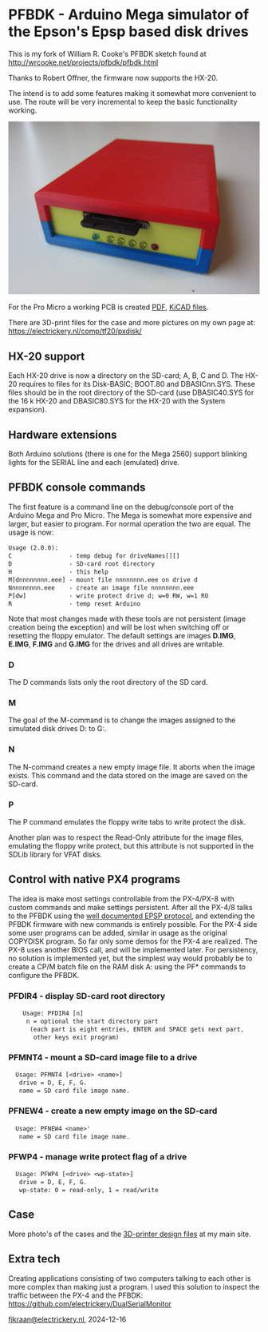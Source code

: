 # PFBDK - Arduino Mega simulator of the Epson's Epsp based disk drives

This is my fork of William R. Cooke's PFBDK sketch found at 
http://wrcooke.net/projects/pfbdk/pfbdk.html

Thanks to Robert Offner, the firmware now supports the HX-20. 

The intend is to add some features making it somewhat more convenient to 
use. The route will be very incremental to keep the basic functionality working.

![PFBDK on an Arduino Pro Micro in a PETG box](pfbdkPMicroV1.0_frontNewcase.jpg)

For the Pro Micro a working PCB is created [PDF](PFBDK_promicro.kicad_sch.pdf), 
[KiCAD files](PFBDK_promicro_V1.0.complete.zip).

There are 3D-print files for the case and more pictures on my own page 
at: https://electrickery.nl/comp/tf20/pxdisk/

## HX-20 support

Each HX-20 drive is now a directory on the SD-card; A, B, C and D. The HX-20
requires to files for its Disk-BASIC; BOOT.80 and DBASICnn.SYS. These files 
should be in the root directory of the SD-card (use DBASIC40.SYS for the 16 k HX-20
and DBASIC80.SYS for the HX-20 with the System expansion). 

## Hardware extensions

Both Arduino solutions (there is one for the Mega 2560) support blinking lights 
for the SERIAL line and each (emulated) drive. 

## PFBDK console commands

The first feature is a command line on the debug/console port of the 
Arduino Mega and Pro Micro. The Mega is somewhat more expensive and larger,
but easier to program. For normal operation the two are equal. The usage is now:

	Usage (2.0.0):
 	C                - temp debug for driveNames[][]
 	D                - SD-card root directory
 	H                - this help
 	M[dnnnnnnnn.eee] - mount file nnnnnnnn.eee on drive d
 	Nnnnnnnnn.eee    - create an image file nnnnnnnn.eee
 	P[dw]            - write protect drive d; w=0 RW, w=1 RO
 	R                - temp reset Arduino

Note that most changes made with these tools are not persistent (image 
creation being the exception) and will be lost when switching 
off or resetting the floppy emulator. The default settings are images **D.IMG**, 
**E.IMG**, **F.IMG** and **G.IMG** for the drives and all drives are writable.

### D

The D commands lists only the root directory of the SD card.


### M

The goal of the M-command is to change the images assigned to the 
simulated disk drives D: to G:. 


### N

The N-command creates a new empty image file. It aborts when the image exists. 
This command and the data stored on the image are saved on the SD-card.


### P

The P command emulates the floppy write tabs to write protect the disk.



Another plan was to respect the Read-Only attribute for the image files, 
emulating the floppy write protect, but this attribute is not supported in 
the SDLib library for VFAT disks.

## Control with native PX4 programs

The idea is make most settings controllable from the PX-4/PX-8 with 
custom commands and make settings persistent. After all the PX-4/8 talks to the PFBDK
using the [well documented EPSP protocol](https://electrickery.nl/comp/hx20/doc/SwAsDisAs.pdf), 
and extending the PFBDK firmware with new commands is entirely 
possible. 
For the PX-4 side some user programs can be added, similar in usage as the 
original COPYDISK program. So far only some demos for the
PX-4 are realized. The PX-8 uses another BIOS call, and will be implemented later.
For persistency, no solution is implemented yet, but the simplest
way would probably be to create a CP/M batch file on the RAM disk A: using the 
PF* commands to configure the PFBDK. 

### PFDIR4 - display SD-card root directory

        Usage: PFDIR4 [n]
         n = optional the start directory part 
          (each part is eight entries, ENTER and SPACE gets next part,
           other keys exit program)

### PFMNT4 - mount a SD-card image file to a drive

	  Usage: PFMNT4 [<drive> <name>]
       drive = D, E, F, G.
       name = SD card file image name.

### PFNEW4 - create a new empty image on the SD-card

	  Usage: PFNEW4 <name>'
       name = SD card file image name.

### PFWP4 - manage write protect flag of a drive

      Usage: PFWP4 [<drive> <wp-state>]
       drive = D, E, F, G. 
       wp-state: 0 = read-only, 1 = read/write
       

## Case

More photo's of the cases and the [3D-printer design files](https://electrickery.nl/comp/tf20/pxdisk/) 
at my main site.

## Extra tech

Creating applications consisting of two computers talking to each other is 
more complex than making just a program. I used this solution to inspect the
traffic between the PX-4 and the PFBDK: https://github.com/electrickery/DualSerialMonitor



fjkraan@electrickery.nl, 2024-12-16
